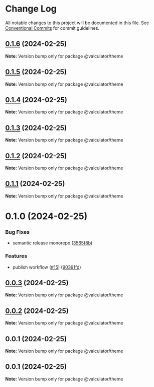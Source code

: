 # Change Log

All notable changes to this project will be documented in this file.
See [Conventional Commits](https://conventionalcommits.org) for commit guidelines.

## [0.1.6](https://github.com/charlotte-hues/valculator/compare/@valculator/theme@0.1.5...@valculator/theme@0.1.6) (2024-02-25)

**Note:** Version bump only for package @valculator/theme





## [0.1.5](https://github.com/charlotte-hues/valculator/compare/@valculator/theme@0.1.4...@valculator/theme@0.1.5) (2024-02-25)

**Note:** Version bump only for package @valculator/theme





## [0.1.4](https://github.com/charlotte-hues/valculator/compare/@valculator/theme@0.1.3...@valculator/theme@0.1.4) (2024-02-25)

**Note:** Version bump only for package @valculator/theme





## [0.1.3](https://github.com/charlotte-hues/valculator/compare/@valculator/theme@0.1.2...@valculator/theme@0.1.3) (2024-02-25)

**Note:** Version bump only for package @valculator/theme





## [0.1.2](https://github.com/charlotte-hues/valculator/compare/@valculator/theme@0.1.1...@valculator/theme@0.1.2) (2024-02-25)

**Note:** Version bump only for package @valculator/theme





## [0.1.1](https://github.com/charlotte-hues/valculator/compare/@valculator/theme@0.1.0...@valculator/theme@0.1.1) (2024-02-25)

**Note:** Version bump only for package @valculator/theme





# 0.1.0 (2024-02-25)


### Bug Fixes

* semantic release monorepo ([3565f8b](https://github.com/charlotte-hues/valculator/commit/3565f8be2fe1277b03608d5668ac3ac16ed16a9b))


### Features

* publish workflow ([#15](https://github.com/charlotte-hues/valculator/issues/15)) ([90391fd](https://github.com/charlotte-hues/valculator/commit/90391fda94150ce5e9d1576f8a93d8313a5fcdd6))





## [0.0.3](https://github.com/charlotte-hues/valculator/compare/@valculator/theme@0.0.2...@valculator/theme@0.0.3) (2024-02-25)

**Note:** Version bump only for package @valculator/theme





## [0.0.2](https://github.com/charlotte-hues/valculator/compare/@valculator/theme@0.0.1...@valculator/theme@0.0.2) (2024-02-25)

**Note:** Version bump only for package @valculator/theme





## 0.0.1 (2024-02-25)

**Note:** Version bump only for package @valculator/theme





## 0.0.1 (2024-02-25)

**Note:** Version bump only for package @valculator/theme
